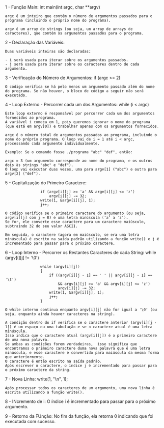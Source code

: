 1 - Função Main:  int main(int argc, char **argv)

    argc é um inteiro que contém o número de argumentos passados para o programa (incluindo o próprio nome do programa).

    argv é um array de strings (ou seja, um array de arrays de caracteres), que contém os argumentos passados para o programa.

2 - Declaração das Variáveis: 

    Duas variáveis inteiras são declaradas:

    - i será usada para iterar sobre os argumentos passados.
    - j será usada para iterar sobre os caracteres dentro de cada argumento.

3 - Verificação do Número de Argumentos:  if (argc >= 2)

    O código verifica se há pelo menos um argumento passado além do nome do programa. Se não houver, o bloco de código a seguir não será executado.

4 - Loop Externo - Percorrer cada um dos Argumentos:  while (i < argc)

    Este loop externo é responsável por percorrer cada um dos argumentos fornecidos ao programa.
    A variável i começa em 1, pois queremos ignorar o nome do programa (que está em argv[0]) e trabalhar apenas com os argumentos fornecidos.

    argc é o número total de argumentos passados ao programa, incluindo o nome do próprio programa. O loop vai de i = 1 até i < argc, processando cada argumento individualmente.

    Exemplo: Se o comando fosse ./programa "abc" "def", então:

    argc = 3 (um argumento corresponde ao nome do programa, e os outros dois às strings "abc" e "def").
    O loop vai executar duas vezes, uma para argv[1] ("abc") e outra para argv[2] ("def").

5 - Capitalização do Primeiro Caractere: 

                    if (argv[i][j] >= 'a' && argv[i][j] <= 'z')
                        argv[i][j] -= 32;
                    write(1, &argv[i][j], 1);
                    j++;

    O código verifica se o primeiro caractere do argumento (ou seja, argv[i][j] com j = 0) é uma letra minúscula ('a' a 'z').
    Se for, ele converte esse caractere para um caractere maiúsculo, subtraindo 32 do seu valor ASCII.

    Em seguida, o caractere (agora em maiúsculo, se era uma letra minúscula) é escrito na saída padrão utilizando a função write() e j é incrementado para passar para o próximo caractere.

6 - Loop Interno - Percorrer os Restantes Caracteres de cada String: while (argv[i][j] != '\0')


                    while (argv[i][j])
                    {
                        if ((argv[i][j - 1] == ' ' || argv[i][j - 1] == '\t') 
                            && argv[i][j] >= 'a' && argv[i][j] <= 'z')
                            argv[i][j] -= 32; 
                        write(1, &argv[i][j], 1);
                        j++;
                    }

    O while interno continua enquanto argv[i][j] não for igual a '\0' (ou seja, enquanto ainda houver caracteres na string).

    A condição dentro do if verifica se o caractere anterior (argv[i][j - 1]) é um espaço ou uma tabulação e se o caractere atual é uma letra minúscula.
    Isso indica que o caractere atual (argv[i][j]) é o primeiro caractere de uma nova palavra.
    Se ambas as condições forem verdadeiras,  isso significa que encontramos o primeiro caractere duma nova palavra que é uma letra minúscula, e esse caractere é convertido para maiúscula da mesma forma que anteriormente.
    O caractere é então escrito na saída padrão.
    Após escrever o caractere, o índice j é incrementado para passar para o próximo caractere da string.

7 - Nova Linha:             write(1, "\n", 1);

    Após processar todos os caracteres de um argumento, uma nova linha é escrita utilizando a função write().

8 - INcremento de i:  O índice i é incrementado para passar para o próximo argumento.

9 - Retorno da FUnção: No fim da função, ela retorna 0 indicando que foi executada com sucesso.